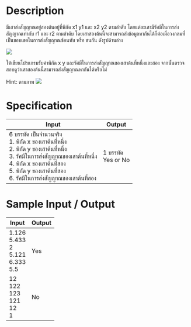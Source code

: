 # Description
มีเสาส่งสัญญาณอยู่สองต้นอยู่ที่พิกัด x1 y1 และ x2 y2 ตามลำดับ โดยแต่ละเสามีรัศมีในการส่งสัญญาณเท่ากับ r1 และ r2 ตามลำดับ
โดยเสาสองต้นนี้จะสามารถส่งข้อมูลหากันได้ก็ต่อเมื่อวงกลมที่เป็นขอบเขตในการส่งสัญญาณซ้อนทับ หรือ ชนกัน ดังรูปด้านล่าง

![](https://ejudge.it.kmitl.ac.th/uploads/1499366538_asdasdasdasd.jpg)

ให้เขียนโปรแกรมรับค่าพิกัด x y และรัศมีในการส่งสัญญาณของเสาต้นที่หนึ่งและสอง
จากนั้นตรวจสอบดูว่าเสาสองต้นนี้สามารถส่งสัญญาณหากันได้หรือไม่

Hint: ตามภาพ
![](https://ejudge.it.kmitl.ac.th/uploads/1499408469_2.JPG)

# Specification
|Input|Output|
|-|-|
|6 บรรทัด เป็นจำนวนจริง <br> 1. พิกัด x ของเสาต้นที่หนึ่ง <br> 2. พิกัด y ของเสาต้นที่หนึ่ง <br> 3. รัศมีในการส่งสัญญาณของเสาต้นที่หนึ่ง <br> 4. พิกัด x ของเสาต้นที่สอง <br> 5. พิกัด y ของเสาต้นที่สอง <br> 6. รัศมีในการส่งสัญญาณของเสาต้นที่สอง|1 บรรทัด <br> Yes or No|

# Sample Input / Output
|Input|Output|
|-|-|
|1.126 <br> 5.433 <br> 2 <br> 5.121 <br> 6.333 <br> 5.5|Yes|
|12 <br> 122 <br> 123 <br> 121 <br> 12 <br> 1|No|
